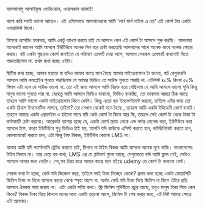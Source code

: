আসসালামু আলাইকুম এভরিওয়ান, ওয়েলকাম ব্যাক!!!

আশা করি  সবাই ভালো আছেন। এই এপিসোডে আপনাদেরকে আমি 'লার্ন মার্ন লাইক এ প্রো' এই কোর্স টার একটা ওভারভিউ দিবো। 

বিফোর প্রসেডিং ফারদার, আমি একটু ব্যাখ্যা করতে চাই যে আসলে কেন এই কোর্স টা আসলে শুরু করছি। আপনারা অনেকেই জানেন আমি আসলে ইউটিউবে অনেক দিন ধরে চেষ্টা করতেছি আপনাদের সাথে অনেক ভাবে নলেজ শেয়ার করার। বাট একটা গুছানো কোর্স বানাইতে যে পরিমাণ এফোর্ট দেয়া লাগে, আসলে সেরকম এফোরর্ট কখনোই দিতে পারতেছিলাম না. প্রথম কথা হচ্ছে এইটা। 

দ্বিতীয় কথা হচ্ছে, আমার হয়তো বা যদিও আমার কাছে মনে হৈছে আমার মাইক্রোফোন টা ভালো, বাট রেগুলারলি আসলে আমি কমপ্লেইন শুনতে পারছিলাম যে আমার ভিডিও তে সাউন্ড শুনতে পারছি না. এটলিস্ট ৪০% কিংবা ৫০% পিপল এটা বলে যে সাউন্ড ভালো না. তো এই জন্য আসলে আমি বিরক্ত হয়ে গেছিলাম যে আমি আসলে ভালো শুনি কিন্তু মানুষ ভালো শুনতে পায় না. যেহেতু আমি আসলে ভিডিও বানাবো, ভিডিও বানাচ্ছি, তো ভাবলাম আচ্ছা ঠিক আছে তাহলে আমি ভালো  একটা মাইক্রোফোন কিনে ফেলি। কিন্তু এতো বড় ইনভেস্টমেন্ট করবো, তাইলে এটার জন্য তো একটা রিয়াল ইনসেনটিভ লাগবে, তাইনা? তো সেখান থেকেই মনে হৈছে , তাহলে আমি একটা ইউডেমি কোর্স বানাই। তাহলে আমার একটা  প্রোফাইল ও হইলো সাথে যদি কেউ কোর্স টা কিনে আর কি, তাহলে সেই কোর্স টা থেকে টাকা টা কাটাকাটি চেষ্টা করবো। আরেকটা ব্যাপার হচ্ছে যে, একটা কোর্স স্ক্র্যাচ থেকে এন্ড পর্যন্ত মেনেজ করা, ইউটিউবে করা আসলে টাফ, কারণ ইউটিউবে শুধু ভিডিও টাই হয়, আপনি যদি কাউকে এসিস্ট করতে যান, কমিউনিকেট করতে চান, কোলাবোরেট করতে চান, এটা কিন্তু টাফ বিকজ, ইউটিউব কোনো LMS না। 

আবার আমি যদি পার্সোনালি ট্রেনিং করাতে চাই, মিলবে না টাইম বিকজ আমি আসলে অনেক দূরে থাকি। বাংলাদেশের টাইম মিলবে না। তার চেয়ে বড়  কথা, LMS এর যে প্লাটফর্ম গুলো আছে, সেগুলোতে যদি আমি ক্লাস  নেই, সেটাও আসলে আমার জন্য বোরিং।  সো,সব চিন্তা করে আমার কাছে মনে হইছে udemy তে কোর্স টা বানানো বেস্ট।

সেকন্ড কথা টা হচ্ছে, কেউ যদি জিজ্ঞেস করে, তাইলে ভাই টাকা নিচ্ছেন কেনো? প্রথম কথা হচ্ছে একটা কোয়ালিটি জিনিস টাকা না নিলে আসলে কারো থেকে স্পৃহা আসে না. অর্থাৎ কেউ যদি টাকা দিয়ে জিনিস না কিনে ঐটার প্রতি আসলে ঐরকম মায়া জন্মায় না। এটা একটা সত্যি কথা। ফ্রি জিনিস পৃথিবীতে প্রচুর আছে, তবুও মানুষ টাকা দিয়ে কেন কিনে? বিকজ টাকা দিয়ে কিনলে মনের মধ্যে একটা তাড়না আসে, জিনিস টা শেষ করার জন্য, এট লিষ্ট আমার ক্ষেত্রে এটা প্রযোজ্য।
